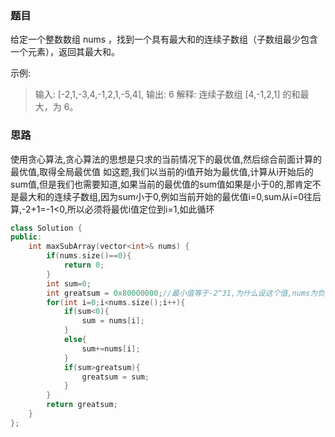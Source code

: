 ### 题目
给定一个整数数组 nums ，找到一个具有最大和的连续子数组（子数组最少包含一个元素），返回其最大和。

示例:
>输入: [-2,1,-3,4,-1,2,1,-5,4],
输出: 6
解释: 连续子数组 [4,-1,2,1] 的和最大，为 6。

### 思路
使用贪心算法,贪心算法的思想是只求的当前情况下的最优值,然后综合前面计算的最优值,取得全局最优值
如这题,我们以当前的i值开始为最优值,计算从i开始后的sum值,但是我们也需要知道,如果当前的最优值的sum值如果是小于0的,那肯定不是最大和的连续子数组,因为sum小于0,例如当前开始的最优值i=0,sum从i=0往后算,-2+1=-1<0,所以必须将最优i值定位到i=1,如此循环
```c++
class Solution {
public:
    int maxSubArray(vector<int>& nums) {
        if(nums.size()==0){
            return 0;
        }
        int sum=0;
        int greatsum = 0x80000000;//最小值等于-2^31,为什么设这个值,nums为负数时需要比较,这个最小值,如-9,-8,-7,-2,-1,最大和是-1;
        for(int i=0;i<nums.size();i++){
            if(sum<0){
                sum = nums[i];
            }
            else{
                sum+=nums[i];
            }
            if(sum>greatsum){
                greatsum = sum;
            }
        } 
        return greatsum;
    }
};
```
